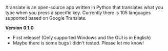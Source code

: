 Xranslate is an open-source app written in Python that translates what you type when you press a specific key.
Currently there is 105 languages supported based on Google Translate.

**Version 0.1.0**
+ First release! (Only supported Windows and the GUI is in English)
+ Maybe there is some bugs i didn't tested. Please let me know!
